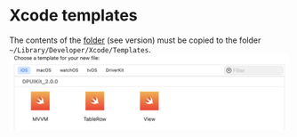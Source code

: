 # Xcode templates
The contents of the [folder](/Templates) (see version) must be copied to the folder `~/Library/Developer/Xcode/Templates`.
![](/Images/templates_screenshot_2.0.0.png)
